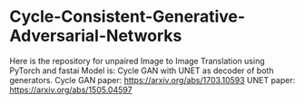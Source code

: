 # Cycle-Consistent-Generative-Adversarial-Networks
Here is the repository for unpaired Image to Image Translation using PyTorch and fastai
Model is: Cycle GAN with UNET as decoder of both generators.
Cycle GAN paper: https://arxiv.org/abs/1703.10593
UNET paper: https://arxiv.org/abs/1505.04597
